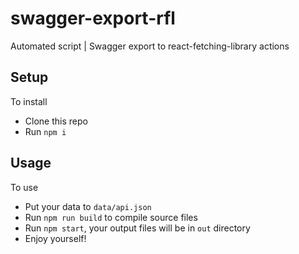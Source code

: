 # swagger-export-rfl

Automated script | Swagger export to react-fetching-library actions

## Setup

To install

- Clone this repo
- Run `npm i`

## Usage

To use

- Put your data to `data/api.json`
- Run `npm run build` to compile source files
- Run `npm start`, your output files will be in `out` directory
- Enjoy yourself!
